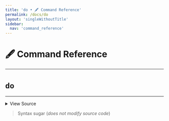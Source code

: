 ```yaml
---
title: 'do • 🖋️ Command Reference'
permalink: /docs/do
layout: 'singleWithoutTitle'
sidebar:
  nav: 'command_reference'
---
```


# 🖋️ Command Reference

---

# `do`

---



<details>
  <summary>View Source</summary>

{% highlight sh %}

# No-op
{% endhighlight %}

</details>



> Syntax sugar (_does not modify source code_)







